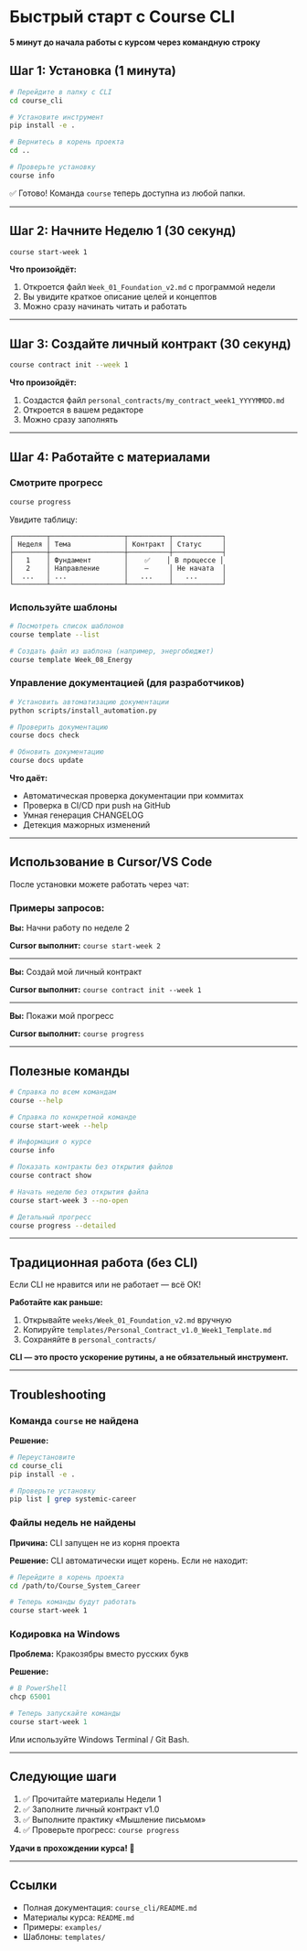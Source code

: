 # Быстрый старт с Course CLI

**5 минут до начала работы с курсом через командную строку**

## Шаг 1: Установка (1 минута)

```bash
# Перейдите в папку с CLI
cd course_cli

# Установите инструмент
pip install -e .

# Вернитесь в корень проекта
cd ..

# Проверьте установку
course info
```

✅ Готово! Команда `course` теперь доступна из любой папки.

---

## Шаг 2: Начните Неделю 1 (30 секунд)

```bash
course start-week 1
```

**Что произойдёт:**
1. Откроется файл `Week_01_Foundation_v2.md` с программой недели
2. Вы увидите краткое описание целей и концептов
3. Можно сразу начинать читать и работать

---

## Шаг 3: Создайте личный контракт (30 секунд)

```bash
course contract init --week 1
```

**Что произойдёт:**
1. Создастся файл `personal_contracts/my_contract_week1_YYYYMMDD.md`
2. Откроется в вашем редакторе
3. Можно сразу заполнять

---

## Шаг 4: Работайте с материалами

### Смотрите прогресс

```bash
course progress
```

Увидите таблицу:
```
┌────────┬──────────────────┬──────────┬────────────┐
│ Неделя │ Тема             │ Контракт │ Статус     │
├────────┼──────────────────┼──────────┼────────────┤
│   1    │ Фундамент        │    ✅    │ В процессе │
│   2    │ Направление      │    —     │ Не начата  │
│  ...   │ ...              │   ...    │   ...      │
└────────┴──────────────────┴──────────┴────────────┘
```

### Используйте шаблоны

```bash
# Посмотреть список шаблонов
course template --list

# Создать файл из шаблона (например, энергобюджет)
course template Week_08_Energy
```

### Управление документацией (для разработчиков)

```bash
# Установить автоматизацию документации
python scripts/install_automation.py

# Проверить документацию
course docs check

# Обновить документацию
course docs update
```

**Что даёт:**
- Автоматическая проверка документации при коммитах
- Проверка в CI/CD при push на GitHub
- Умная генерация CHANGELOG
- Детекция мажорных изменений

---

## Использование в Cursor/VS Code

После установки можете работать через чат:

### Примеры запросов:

**Вы:** Начни работу по неделе 2

**Cursor выполнит:** `course start-week 2`

---

**Вы:** Создай мой личный контракт

**Cursor выполнит:** `course contract init --week 1`

---

**Вы:** Покажи мой прогресс

**Cursor выполнит:** `course progress`

---

## Полезные команды

```bash
# Справка по всем командам
course --help

# Справка по конкретной команде
course start-week --help

# Информация о курсе
course info

# Показать контракты без открытия файлов
course contract show

# Начать неделю без открытия файла
course start-week 3 --no-open

# Детальный прогресс
course progress --detailed
```

---

## Традиционная работа (без CLI)

Если CLI не нравится или не работает — всё ОК!

**Работайте как раньше:**
1. Открывайте `weeks/Week_01_Foundation_v2.md` вручную
2. Копируйте `templates/Personal_Contract_v1.0_Week1_Template.md` 
3. Сохраняйте в `personal_contracts/`

**CLI — это просто ускорение рутины, а не обязательный инструмент.**

---

## Troubleshooting

### Команда `course` не найдена

**Решение:**
```bash
# Переустановите
cd course_cli
pip install -e .

# Проверьте установку
pip list | grep systemic-career
```

### Файлы недель не найдены

**Причина:** CLI запущен не из корня проекта

**Решение:** CLI автоматически ищет корень. Если не находит:
```bash
# Перейдите в корень проекта
cd /path/to/Course_System_Career

# Теперь команды будут работать
course start-week 1
```

### Кодировка на Windows

**Проблема:** Кракозябры вместо русских букв

**Решение:**
```powershell
# В PowerShell
chcp 65001

# Теперь запускайте команды
course start-week 1
```

Или используйте Windows Terminal / Git Bash.

---

## Следующие шаги

1. ✅ Прочитайте материалы Недели 1
2. ✅ Заполните личный контракт v1.0
3. ✅ Выполните практику «Мышление письмом»
4. ✅ Проверьте прогресс: `course progress`

**Удачи в прохождении курса! 🚀**

---

## Ссылки

- Полная документация: `course_cli/README.md`
- Материалы курса: `README.md`
- Примеры: `examples/`
- Шаблоны: `templates/`

